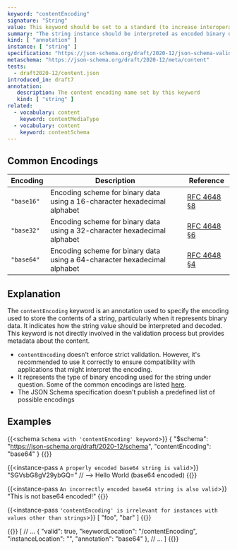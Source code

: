 ```yaml
---
keyword: "contentEncoding"
signature: "String"
value: This keyword should be set to a standard (to increase interoperability) encoding name such as those defined in [RFC 4648](https://www.rfc-editor.org/info/rfc4686)
summary: "The string instance should be interpreted as encoded binary data and decoded using the encoding named by this property."
kind: [ "annotation" ]
instance: [ "string" ]
specification: "https://json-schema.org/draft/2020-12/json-schema-validation.html#section-8.3"
metaschema: "https://json-schema.org/draft/2020-12/meta/content"
tests:
  - draft2020-12/content.json
introduced_in: draft7
annotation:
   description: The content encoding name set by this keyword
   kind: [ "string" ]
related:
  - vocabulary: content
    keyword: contentMediaType
  - vocabulary: content
    keyword: contentSchema
---
```


## Common Encodings

| Encoding   | Description                                                                                     | Reference |
|------------|-------------------------------------------------------------------------------------------------|-----------|
| `"base16"` | Encoding scheme for binary data using a 16-character hexadecimal alphabet                       | [RFC 4648 §8](https://datatracker.ietf.org/doc/html/rfc4648#section-8) |
| `"base32"` | Encoding scheme for binary data using a 32-character hexadecimal alphabet                                   | [RFC 4648 §6](https://datatracker.ietf.org/doc/html/rfc4648#section-6) |
| `"base64"` | Encoding scheme for binary data using a 64-character hexadecimal alphabet | [RFC 4648 §4](https://datatracker.ietf.org/doc/html/rfc4648#section-4) |


## Explanation

The `contentEncoding` keyword is an annotation used to specify the encoding used to store the contents of a string, particularly when it represents binary data. It indicates how the string value should be interpreted and decoded. This keyword is not directly involved in the validation process but provides metadata about the content.

* `contentEncoding` doesn't enforce strict validation. However, it's recommended to use it correctly to ensure compatibility with applications that might interpret the encoding.
* It represents the type of binary encoding used for the string under question. Some of the common encodings are listed [here](#common-encodings).
* The JSON Schema specification doesn't publish a predefined list of possible encodings

## Examples

{{<schema `Schema with 'contentEncoding' keyword`>}}
{
  "$schema": "https://json-schema.org/draft/2020-12/schema",
  "contentEncoding": "base64"
}
{{</schema>}}

{{<instance-pass `A properly encoded base64 string is valid`>}}
"SGVsbG8gV29ybGQ="    // --> Hello World (base64 encoded)
{{</instance-pass>}}

{{<instance-pass `An incorrectly encoded base64 string is also valid`>}}
"This is not base64 encoded!"
{{</instance-pass>}}

{{<instance-pass `'contentEncoding' is irrelevant for instances with values other than strings`>}}
[ "foo", "bar" ]
{{</instance-pass>}}

{{<instance-annotation>}}
[
  // ...
  {
    "valid": true,
    "keywordLocation": "/contentEncoding",
    "instanceLocation": "",
    "annotation": "base64"
  },
  // ...
]
{{</instance-annotation>}}
